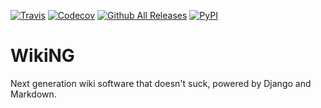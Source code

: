 [![Travis](https://img.shields.io/travis/XenGi/WikiNG.svg?style=flat-square)](https://travis-ci.org/XenGi/WikiNG)
[![Codecov](https://img.shields.io/codecov/c/github/XenGi/WikiNG.svg?style=flat-square)](https://codecov.io/gh/XenGi/WikiNG)
[![Github All Releases](https://img.shields.io/github/downloads/XenGi/WikiNG/total.svg?style=flat-square)](https://github.com/XenGi/WikiNG/releases)
[![PyPI](https://img.shields.io/pypi/v/wiking.svg?style=flat-square)](https://pypi.python.org/pypi/WikiNG/)

WikiNG
======

Next generation wiki software that doesn't suck, powered by Django and Markdown.
